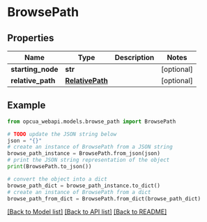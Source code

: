 # BrowsePath


## Properties

Name | Type | Description | Notes
------------ | ------------- | ------------- | -------------
**starting_node** | **str** |  | [optional] 
**relative_path** | [**RelativePath**](RelativePath.md) |  | [optional] 

## Example

```python
from opcua_webapi.models.browse_path import BrowsePath

# TODO update the JSON string below
json = "{}"
# create an instance of BrowsePath from a JSON string
browse_path_instance = BrowsePath.from_json(json)
# print the JSON string representation of the object
print(BrowsePath.to_json())

# convert the object into a dict
browse_path_dict = browse_path_instance.to_dict()
# create an instance of BrowsePath from a dict
browse_path_from_dict = BrowsePath.from_dict(browse_path_dict)
```
[[Back to Model list]](../README.md#documentation-for-models) [[Back to API list]](../README.md#documentation-for-api-endpoints) [[Back to README]](../README.md)


